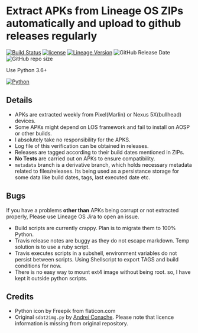# Extract APKs from Lineage OS ZIPs automatically and upload to github releases regularly

[![Build Status](https://travis-ci.org/tprasadtp/lineageos-apk-extractor.svg?branch=master)](https://travis-ci.org/tprasadtp/lineageos-apk-extractor)
[![license](https://img.shields.io/github/license/tprasadtp/lineageos-apk-extractor.svg?style=flat)](https://github.com/tprasadtp//blob/master/LICENSE)
[![Lineage Version](https://img.shields.io/badge/dynamic/json.svg?label=Lineage%20Build&style=flat&url=https://raw.githubusercontent.com/tprasadtp/lineageos-apk-extractor/metadata/release.json&query=lineage.build)](https://github.com/tprasadtp/lineageos-apk-extractor/releases/latest)
![GitHub Release Date](https://img.shields.io/github/release-datetprasadtp/lineageos-apk-extractor.svg)
![GitHub repo size](https://img.shields.io/github/repo-size/tprasadtp/lineageos-apk-extractor.svg?style=flat)

Use Python 3.6+

[![Python](https://static.prasadt.com/logo64/python.png)](lineageos-apk-extractor)

## Details

- APKs are extracted weekly from Pixel(Marlin) or Nexus 5X(bullhead) devices.
- Some APKs might depend on LOS framework and fail to install on AOSP or other builds.
- I absolutely take no responsibility for the APKS.
- Log file of this verification can be obtained in releases.
- Releases are tagged according to their build dates mentioned in ZIPs.
- **No Tests** are carried out on APKs to ensure compatibility.
- `metadata` branch is a derivative branch, which holds necessary metadata related to  files/releases. Its being used as a persistance storage for some data like build  dates, tags, last executed date etc.

## Bugs

If you have a problems **other than** APKs being corrupt or not extracted properly, Please use Lineage OS Jira to open an issue.

- Build scripts are currently crappy. Plan is to migrate them to 100% Python.
- Travis release notes are buggy as they do not escape markdown. Temp solution is to use a ruby script.
- Travis executes scripts in a subshell, environment variables do not persist between scripts. Using Shellscript to export TAGS and build conditions for now.
- There is no easy way to mount ext4 image without being root. so, I have kept it outside python scripts.

## Credits

- Python icon by Freepik from flaticon.com
- Original `sdat2img.py` by [Andrei Conache](https://github.com/xpirt/sdat2img). Please note that licence information is missing from original repository.